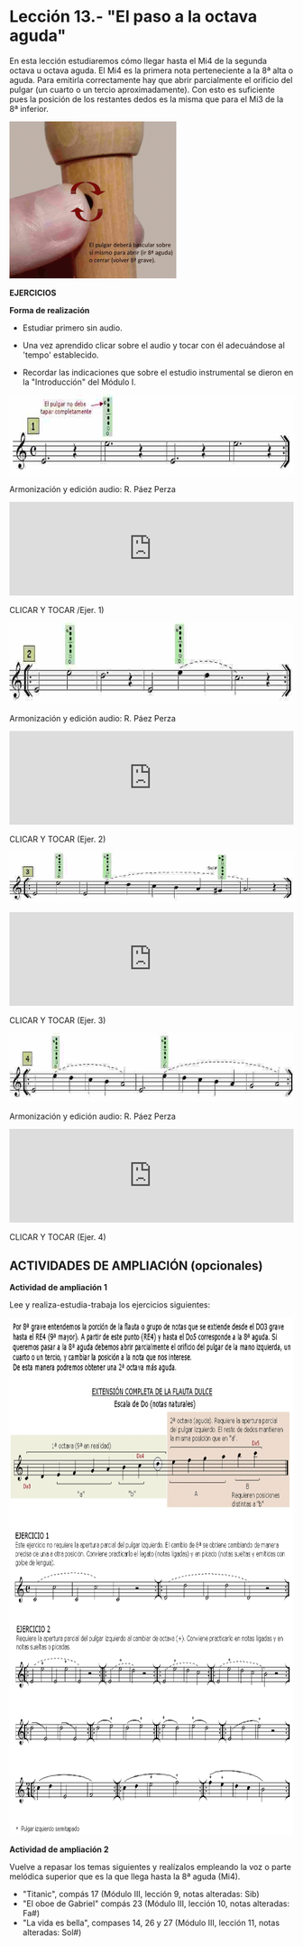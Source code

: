 
# Lección 13.- "El paso a la octava aguda"

En esta lección estudiaremos cómo llegar hasta el Mi4 de la segunda octava u octava aguda. El Mi4 es la primera nota perteneciente a la 8ª alta o aguda. Para emitirla correctamente hay que abrir parcialmente el orificio del pulgar (un cuarto o un tercio aproximadamente). Con esto es suficiente pues la posición de los restantes dedos es la misma que para el Mi3 de la 8ª inferior.

![](/assets/L13_Pulgar_flauta.gif)

**EJERCICIOS**

**Forma de realización**

- Estudiar primero sin audio.

- Una vez aprendido clicar sobre el audio y tocar con él adecuándose al 'tempo' establecido.

- Recordar las indicaciones que sobre el estudio instrumental se dieron en la "Introducción" del Módulo I.


<img src="img/L13_Paso_8a_1.jpg" height="142" alt="Paso 8ª aguda (1)" title="Paso 8ª aguda (1)" />

Armonización y edición audio: R. Páez Perza

<iframe width="100%" height="166" scrolling="no" frameborder="no" src="https://w.soundcloud.com/player/?url=https%3A//api.soundcloud.com/tracks/344090260&amp;color=%23ff5500&amp;auto_play=false&amp;hide_related=false&amp;show_comments=true&amp;show_user=true&amp;show_reposts=false"></iframe>

CLICAR Y TOCAR /Ejer. 1)

<img src="img/L13_Paso_8a_2.jpg" height="144" alt="Paso 8ª alta (2)" title="Paso 8ª alta (2)" />



Armonización y edición audio: R. Páez Perza

<iframe width="100%" height="166" scrolling="no" frameborder="no" src="https://w.soundcloud.com/player/?url=https%3A//api.soundcloud.com/tracks/344090261&amp;color=%23ff5500&amp;auto_play=false&amp;hide_related=false&amp;show_comments=true&amp;show_user=true&amp;show_reposts=false"></iframe>

CLICAR Y TOCAR (Ejer. 2)

![](img/L13_Paso_8a_3.jpg)

<iframe width="100%" height="166" scrolling="no" frameborder="no" src="https://w.soundcloud.com/player/?url=https%3A//api.soundcloud.com/tracks/344090262&amp;color=%23ff5500&amp;auto_play=false&amp;hide_related=false&amp;show_comments=true&amp;show_user=true&amp;show_reposts=false"></iframe>

CLICAR Y TOCAR (Ejer. 3)

<img src="img/L13_Paso_8a_4.jpg" height="122" alt="Paso 8ª aguda (4)" title="Paso 8ª aguda (4)" />



Armonización y edición audio: R. Páez Perza

<iframe width="100%" height="166" scrolling="no" frameborder="no" src="https://w.soundcloud.com/player/?url=https%3A//api.soundcloud.com/tracks/344090263&amp;color=%23ff5500&amp;auto_play=false&amp;hide_related=false&amp;show_comments=true&amp;show_user=true&amp;show_reposts=false"></iframe>

CLICAR Y TOCAR (Ejer. 4)

## ACTIVIDADES DE AMPLIACIÓN (opcionales)

**Actividad de ampliación 1**

Lee y realiza-estudia-trabaja los ejercicios siguientes:

<img src="img/6.Paso_8a_SIN.gif" height="917" alt="Paso 8ª aguda (ampliación)" title="Paso 8ª aguda (ampliación)" />

**Actividad de ampliación 2**

Vuelve a repasar los temas siguientes y realízalos empleando la voz o parte melódica superior que es la que llega hasta la 8ª aguda (Mi4).

- "Titanic", compás 17 (Módulo III, lección 9, notas alteradas: Sib)
- "El oboe de Gabriel" compás 23 (Módulo III, lección 10, notas alteradas: Fa#)
- "La vida es bella", compases 14, 26 y 27 (Módulo III, lección 11, notas alteradas: Sol#)
